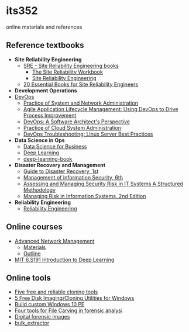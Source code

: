 # its352
online materials and references

## Reference textbooks
* __Site Reliability Engineering__
  * [SRE - Site Reliability Engineering books](https://landing.google.com/sre/books/)
    * [The Site Reliability Workbook](https://landing.google.com/sre/workbook/toc/)
    * [Site Reliability Engineering](https://landing.google.com/sre/sre-book/toc/index.html)
  * [20 Essential Books for Site Reliability Engineers](https://blog.catchpoint.com/2020/02/26/20-essential-books-for-site-reliability-engineers/)
* __Development Operations__
* [DevOps](https://www.pearson.com/us/search-results-higher-education.html?_charset_=UTF-8&q=devops)
  * [Practice of System and Network Administration](https://www.pearson.com/us/higher-education/program/Limoncelli-Practice-of-System-and-Network-Administration-The-Volume-1-Dev-Ops-and-other-Best-Practices-for-Enterprise-IT-3rd-Edition/PGM281808.html)
  * [Agile Application Lifecycle Management: Using DevOps to Drive Process Improvement](https://www.pearson.com/us/higher-education/program/Aiello-Agile-Application-Lifecycle-Management-Using-Dev-Ops-to-Drive-Process-Improvement/PGM50632.html)
  * [DevOps: A Software Architect's Perspective](https://www.pearson.com/us/higher-education/program/Bass-Dev-Ops-A-Software-Architect-s-Perspective/PGM45870.html)
  * [Practice of Cloud System Administration](https://www.pearson.com/us/higher-education/program/Limoncelli-Practice-of-Cloud-System-Administration-The-Dev-Ops-and-SRE-Practices-for-Web-Services-Volume-2/PGM65967.html)
  * [DevOps Troubleshooting: Linux Server Best Practices](https://www.pearson.com/us/higher-education/program/Rankin-Dev-Ops-Troubleshooting-Linux-Server-Best-Practices/PGM281410.html)
* __Data Science in Ops__
  * [Data Science for Business](https://www.oreilly.com/library/view/data-science-for/9781449374273/)
  * [Deep Learning](https://www.deeplearningbook.org/)
  * [deep-learning-book](https://github.com/zsdonghao/deep-learning-book)
* __Disaster Recovery and Management__
  * [Guide to Disaster Recovery, 1st](https://www.cengage.com/c/guide-to-disaster-recovery-1e-erbschloe)
  * [Management of Information Security, 6th](https://www.cengage.com/c/management-of-information-security-6e-whitman/9781337405713PF/)
  * [Assessing and Managing Security Risk in IT Systems A Structured Methodology](https://www.taylorfrancis.com/books/9780203490426)
  * [Managing Risk in Information Systems, 2nd Edition](https://www.oreilly.com/library/view/managing-risk-in/9781284055955/)
* __Reliability Engineering__
  * [Reliability Engineering](https://www.pearson.com/us/higher-education/program/Rao-Reliability-Engineering/PGM276129.html)

## Online courses
* [Advanced Network Management](https://netman.aiops.org/courses/)
  * [Materials](https://netman.aiops.org/~peidan/ANM2019/)
  * [Outline](https://netman.aiops.org/courses/advanced-network-management-fall2018-syllabus-2/)
* [MIT 6.S191 Introduction to Deep Learning](http://introtodeeplearning.com/)


## Online tools
* [Five free and reliable cloning tools](https://www.techrepublic.com/blog/five-apps/five-free-and-reliable-cloning-tools/)
* [5 Free Disk Imaging/Cloning Utilities for Windows](https://www.online-tech-tips.com/computer-tips/backup-your-computer-by-making-an-image-of-your-hard-drive/)
* [Build custom Windows 10 PE](https://weblogs.asp.net/dixin/build-custom-windows-10-pe)
* [Four tools for File Carving in forensic analysi](https://www.andreafortuna.org/cybersecurity/four-tools-for-file-carving-in-forensic-analysis/)
* [Digital forensic images](https://digitalcorpora.org/corpora/disk-images)
* [bulk_extractor](https://github.com/simsong/bulk_extractor)


